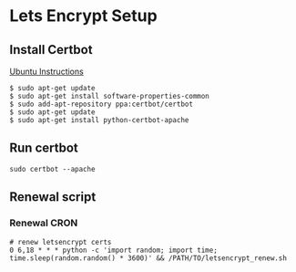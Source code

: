 # Lets Encrypt Setup
## Install Certbot
[Ubuntu Instructions](https://certbot.eff.org/lets-encrypt/ubuntuxenial-apache)

```
$ sudo apt-get update
$ sudo apt-get install software-properties-common
$ sudo add-apt-repository ppa:certbot/certbot
$ sudo apt-get update
$ sudo apt-get install python-certbot-apache 
```

## Run certbot

```sudo certbot --apache```

## Renewal script
### Renewal CRON

```
# renew letsencrypt certs
0 6,18 * * * python -c 'import random; import time; time.sleep(random.random() * 3600)' && /PATH/TO/letsencrypt_renew.sh
```
